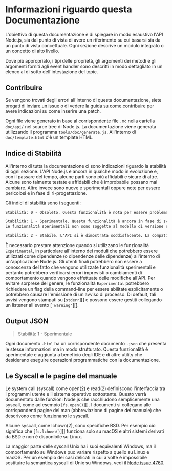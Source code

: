 # Informazioni riguardo questa Documentazione

<!--introduced_in=v0.10.0-->

<!-- type=misc -->

L'obiettivo di questa documentazione è di spiegare in modo esaustivo l'API Node.js, sia dal punto di vista di avere un riferimento su cui basarsi sia da un punto di vista concettuale. Ogni sezione descrive un modulo integrato o un concetto di alto livello.

Dove più appropriato, i tipi delle proprietà, gli argomenti dei metodi e gli argomenti forniti agli event handler sono descritti in modo dettagliato in un elenco al di sotto dell'intestazione del topic.

## Contribuire

Se vengono trovati degli errori all'interno di questa documentazione, siete pregati di [inviare un issue](https://github.com/nodejs/node/issues/new) o di vedere [la guida su come contribuire](https://github.com/nodejs/node/blob/master/CONTRIBUTING.md) per avere indicazioni su come inserire una patch.

Ogni file viene generato in base al corrispondente file `.md` nella cartella `doc/api/` nel source tree di Node.js. La documentazione viene generata utilizzando il programma `tools/doc/generate.js`. All'interno di `doc/template.html` c'è un template HTML.

## Indice di Stabilità

<!--type=misc-->

All'interno di tutta la documentazione ci sono indicazioni riguardo la stabilità di ogni sezione. L'API Node.js è ancora in qualche modo in evoluzione e, con il passare del tempo, alcune parti sono più affidabili e sicure di altre. Alcune sono talmente testate e affidabili che è improbabile possano mai cambiare. Altre invece sono nuove e sperimentali oppure note per essere pericolosi e in fase di ri-progettazione.

Gli indici di stabilità sono i seguenti:

```txt
Stabilità: 0 - Obsoleto. Questa funzionalità è nota per essere problematica ed è una funzionalità alla quale potrebbero essere pianificate delle modifiche. Non bisogna farne affidamento. L'utilizzo di questa funzionalità potrebbe causare l'emissione di avvisi. Per le versioni principali non è prevista la retrocompatibilità.
```

```txt
Stabilità: 1 - Sperimentale. Questa funzionalità è ancora in fase di sviluppo attivo e soggetta a modifiche non retrocompatibili, o addirittura alla rimozione, in qualsiasi versione futura. L'utilizzo di questa funzionalità non è raccomandato negli ambienti di produzione.
Le funzionalità sperimentali non sono soggette al modello di versione semantica di Node.js.
```

```txt
Stabilità: 2 - Stabile. L'API si è dimostrata soddisfacente. La compatibilità con l'ecosistema npm è una priorità elevata e non verrà interrotta se non strettamente necessario.
```

È necessario prestare attenzione quando si utilizzano le funzionalità `Experimental`, in particolare all'interno dei moduli che potrebbero essere utilizzati come dipendenze (o dipendenze delle dipendenze) all'interno di un'applicazione Node.js. Gli utenti finali potrebbero non essere a conoscenza del fatto che vengono utilizzate funzionalità sperimentali e pertanto potrebbero verificarsi errori imprevisti o cambiamenti di comportamento quando vengono effettuate delle modifiche all'API. Per evitare sorprese del genere, le funzionalità `Experimental` potrebbero richiedere un flag della command-line per essere abilitate esplicitamente o potrebbero causare l'emissione di un avviso di processo. Di default, tali avvisi vengono stampati su [`stderr`][] e possono essere gestiti collegando un listener all'evento [`'warning'`][].

## Output JSON

<!-- YAML
added: v0.6.12
-->

> Stabilità: 1 - Sperimentale

Ogni documento `.html` ha un corrispondente documento `.json` che presenta le stesse informazioni ma in modo strutturato. Questa funzionalità è sperimentale e aggiunta a beneficio degli IDE e di altre utility che desiderano eseguire operazioni programmatiche con la documentazione.

## Le Syscall e le pagine del manuale

Le system call (syscall) come open(2) e read(2) definiscono l'interfaccia tra i programmi utente e il sistema operativo sottostante. Questo verrà documentato dalle funzioni Node.js che racchiudono semplicemente una syscall, come ad esempio [`fs.open()`][]. I documenti si collegano alle corrispondenti pagine del man (abbreviazione di pagine del manuale) che descrivono come funzionano le syscall.

Alcune syscall, come lchown(2), sono specifiche BSD. Per esempio ciò significa che [`fs.lchown()`][] funziona solo su macOS e altri sistemi derivati da BSD e non è disponibile su Linux.

La maggior parte delle syscall Unix ha i suoi equivalenti Windows, ma il comportamento su Windows può variare rispetto a quello su Linux e macOS. Per un esempio dei casi delicati in cui a volte è impossibile sostituire la semantica syscall di Unix su Windows, vedi il [Node issue 4760](https://github.com/nodejs/node/issues/4760).